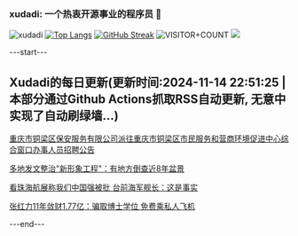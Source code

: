 ### xudadi: 一个热衷开源事业的程序员 👋

![xudadi](https://github-readme-stats-git-masterorgs-github-readme-stats-team.vercel.app/api?username=xudadi)
[![Top Langs](https://github-readme-stats.vercel.app/api/top-langs/?username=xudadi)](https://github.com/anuraghazra/github-readme-stats)
[![GitHub Streak](https://streak-stats.demolab.com?user=xudadi&locale=zh_Hans)](https://git.io/streak-stats)
![VISITOR+COUNT](https://komarev.com/ghpvc/?username=xudadi&label=VISITOR+COUNT)
![](https://raw.githubusercontent.com/xudadi/xudadi/main/assets/github-contribution-grid-snake.svg)


---start---

## Xudadi的每日更新(更新时间:2024-11-14 22:51:25 | 本部分通过Github Actions抓取RSS自动更新, 无意中实现了自动刷绿墙...)

[重庆市铜梁区保安服务有限公司派往重庆市铜梁区市民服务和营商环境促进中心综合窗口办事人员招聘公告](https://www.gongkaoleida.com/article/2194704)

[多地发文整治"新形象工程"：有地方倒查近8年盆景](https://m.163.com/news/article/JGVSIMVD05129QAF.html)

[看珠海航展称我们中国强被批 台前海军舰长：这是事实](https://m.163.com/news/article/JGVHHPLN0514R9OJ.html)

[张红力11年敛财1.77亿：骗取博士学位 免费乘私人飞机](https://m.163.com/news/article/JGVJRDQ90530M570.html)

---end---
